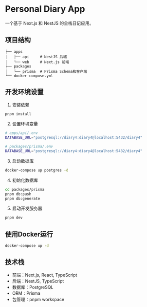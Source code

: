 # Personal Diary App

一个基于 Next.js 和 NestJS 的全栈日记应用。

## 项目结构

```
├── apps
│   ├── api     # NestJS 后端
│   └── web     # Next.js 前端
├── packages
│   └── prisma  # Prisma Schema和客户端
└── docker-compose.yml
```

## 开发环境设置

1. 安装依赖
```bash
pnpm install
```

2. 设置环境变量
```bash
# apps/api/.env
DATABASE_URL="postgresql://diary4:diary4@localhost:5432/diary4"

# packages/prisma/.env
DATABASE_URL="postgresql://diary4:diary4@localhost:5432/diary4"
```

3. 启动数据库
```bash
docker-compose up postgres -d
```

4. 初始化数据库
```bash
cd packages/prisma
pnpm db:push
pnpm db:generate
```

5. 启动开发服务器
```bash
pnpm dev
```

## 使用Docker运行

```bash
docker-compose up -d
```

## 技术栈

- 前端：Next.js, React, TypeScript
- 后端：NestJS, TypeScript
- 数据库：PostgreSQL
- ORM：Prisma
- 包管理：pnpm workspace